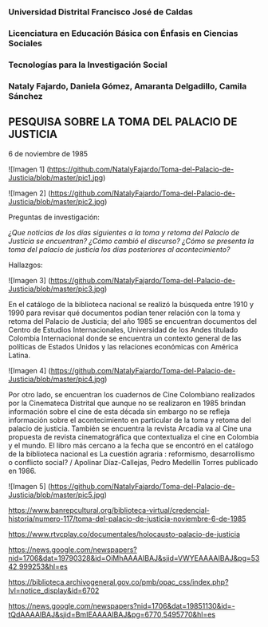 ### Universidad Distrital Francisco José de Caldas
### Licenciatura en Educación Básica con Énfasis en Ciencias Sociales
### Tecnologías para la Investigación Social
### Nataly Fajardo, Daniela Gómez, Amaranta Delgadillo, Camila Sánchez

## PESQUISA SOBRE LA TOMA DEL PALACIO DE JUSTICIA 
6 de noviembre de 1985

![Imagen 1] (https://github.com/NatalyFajardo/Toma-del-Palacio-de-Justicia/blob/master/pic1.jpg)

![Imagen 2] (https://github.com/NatalyFajardo/Toma-del-Palacio-de-Justicia/blob/master/pic2.jpg)

Preguntas de investigación: 

*¿Que noticias de los días siguientes a la toma y retoma del Palacio de Justicia se encuentran?*
*¿Cómo cambió el discurso?*
*¿Cómo se presenta la toma del palacio de justicia los días posteriores al acontecimiento?*

Hallazgos:

![Imagen 3] (https://github.com/NatalyFajardo/Toma-del-Palacio-de-Justicia/blob/master/pic3.jpg)

En el catálogo de la biblioteca nacional se realizó la búsqueda entre 1910 y 1990 para revisar qué documentos podían tener relación con la toma y retoma del Palacio de Justicia; del año 1985 se encuentran documentos del Centro de Estudios Internacionales, Universidad de los Andes titulado Colombia Internacional donde se encuentra un contexto general de las políticas de Estados Unidos y las relaciones económicas con América Latina.

![Imagen 4] (https://github.com/NatalyFajardo/Toma-del-Palacio-de-Justicia/blob/master/pic4.jpg)

Por otro lado, se encuentran los cuadernos de Cine Colombiano realizados por la Cinemateca Distrital que aunque no se realizaron en 1985 brindan información sobre el cine de esta década sin embargo no se refleja información sobre el acontecimiento en particular de la toma y retoma del palacio de justicia. También se encuentra la revista Arcadia va al Cine una propuesta de revista cinematográfica que contextualiza el cine en Colombia y el mundo. El libro más cercano a la fecha que se encontró en el catálogo de la biblioteca nacional es La cuestión agraria : reformismo, desarrollismo o conflicto social? / Apolinar Díaz-Callejas, Pedro Medellín Torres publicado en 1986. 

![Imagen 5] (https://github.com/NatalyFajardo/Toma-del-Palacio-de-Justicia/blob/master/pic5.jpg)


https://www.banrepcultural.org/biblioteca-virtual/credencial-historia/numero-117/toma-del-palacio-de-justicia-noviembre-6-de-1985

https://www.rtvcplay.co/documentales/holocausto-palacio-de-justicia

https://news.google.com/newspapers?nid=1706&dat=19790328&id=OiMhAAAAIBAJ&sjid=VWYEAAAAIBAJ&pg=5342,999253&hl=es

https://biblioteca.archivogeneral.gov.co/pmb/opac_css/index.php?lvl=notice_display&id=6702

https://news.google.com/newspapers?nid=1706&dat=19851130&id=-tQdAAAAIBAJ&sjid=BmIEAAAAIBAJ&pg=6770,5495770&hl=es

